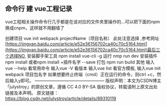 ## 命令行 建 vue工程记录
vue工程相关操作命令行几乎都是在该对应的文件夹里操作的…可以把下面的npm换成cnpm，这样就不用翻墙了

创建项目
vue init webpack  projectName（项目名称）
    此处注意选择 ,参考网址 [https://jingyan.baidu.com/article/e52e36156702ca40c70c5164.html](https://jingyan.baidu.com/article/e52e36156702ca40c70c5164.html)最后三个选择NO,
安装脚手架工具
npm install vue-cli -g
运行
nmp run dev
安装插件
npm install    或者npm install +插件名字 --save
打包
npm run build
其他
输入vue --help 看常用命令
输入vue -V 看版本
输入vue list 看官方模板,
输入vue init webpack 项目包名字
如果想要终止终端（cmd）正在运行的命令，则ctrl +c，然后输入y即可。
————————————————
版权声明：本文为CSDN博主「julystroy」的原创文章，遵循 CC 4.0 BY-SA 版权协议，转载请附上原文出处链接及本声明。
原文链接：https://blog.csdn.net/julystroy/article/details/89310119
